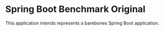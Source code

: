 # Spring Boot Benchmark Original

This application intends represents a barebones Spring Boot application.